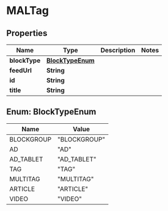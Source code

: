 
# MALTag

## Properties
Name | Type | Description | Notes
------------ | ------------- | ------------- | -------------
**blockType** | [**BlockTypeEnum**](#BlockTypeEnum) |  | 
**feedUrl** | **String** |  | 
**id** | **String** |  | 
**title** | **String** |  | 


<a name="BlockTypeEnum"></a>
## Enum: BlockTypeEnum
Name | Value
---- | -----
BLOCKGROUP | &quot;BLOCKGROUP&quot;
AD | &quot;AD&quot;
AD_TABLET | &quot;AD_TABLET&quot;
TAG | &quot;TAG&quot;
MULTITAG | &quot;MULTITAG&quot;
ARTICLE | &quot;ARTICLE&quot;
VIDEO | &quot;VIDEO&quot;



